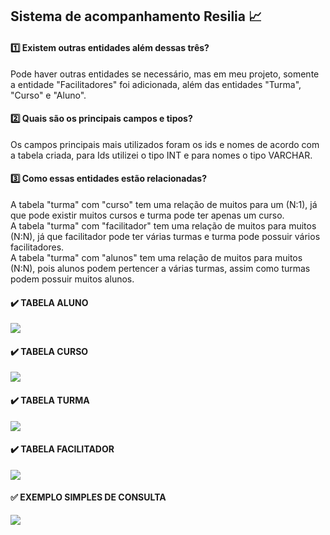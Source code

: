 ##  Sistema de acompanhamento Resilia :chart_with_upwards_trend:

#### :one: Existem outras entidades além dessas três?  
Pode haver outras entidades se necessário, mas em meu projeto, somente a entidade "Facilitadores" foi adicionada, além das entidades "Turma", "Curso" e "Aluno".  

####  :two:  Quais são os principais campos e tipos?
Os campos principais mais utilizados foram os ids e nomes de acordo com a tabela criada, para Ids utilizei o tipo INT e para nomes o tipo VARCHAR.

####  :three: Como essas entidades estão relacionadas?
A tabela "turma" com "curso" tem uma relação de muitos para um (N:1), já que pode existir muitos cursos e turma pode ter apenas um curso.  
A tabela "turma" com "facilitador" tem uma relação de muitos para muitos (N:N), já que facilitador pode ter várias turmas e turma pode possuir vários facilitadores.  
A tabela "turma" com "alunos" tem uma relação de muitos para muitos (N:N), pois alunos podem pertencer a várias turmas, assim como turmas podem possuir muitos alunos.  

#### :heavy_check_mark: TABELA ALUNO
 
![](https://github.com/thaissouza7/Acompanhamento_Resilia/blob/master/table-aluno.png?raw=true)

#### :heavy_check_mark: TABELA CURSO

![](https://github.com/thaissouza7/Acompanhamento_Resilia/blob/master/table-curso.png?raw=true)

#### :heavy_check_mark: TABELA TURMA

![](https://github.com/thaissouza7/Acompanhamento_Resilia/blob/master/table-turma.png?raw=true)

#### :heavy_check_mark: TABELA FACILITADOR

![](https://github.com/thaissouza7/Acompanhamento_Resilia/blob/master/table-facilitador.png?raw=true)

#### :white_check_mark: EXEMPLO SIMPLES DE CONSULTA

![](https://github.com/thaissouza7/Acompanhamento_Resilia/blob/master/table-facilitador.png?raw=true)






